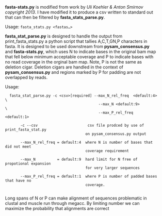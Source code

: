 **fasta-stats.py** is modified from work by 
*Uli Koehler & Anton Smirnov copyright 2013*. I have modified it to produce a csv written to standard out that can then be filtered by **fasta_stats_parse.py**.

Usage: 
``
fasta_stats.py <fastas…>
``


**fasta_stat_parse.py** is designed to handle the output from print_fasta_stats.py a python script that tallies A,C,T,GN,P characters in fasta. It is designed to be used downstream from **pysam_consensus.py** and **fasta-stats.py**, which uses N to indicate bases in the original bam map that fell below minimum acceptable coverage and P to indicate bases with no read coverage in the orginal bam map. Note, P is not the same as deletion cigar. Deletion cigars are handled in the context of **pysam_consensus.py** and regions marked by P for padding are not overlapped by reads. 

Usage: 
```
  fasta_stat_parse.py -c <csv>[required] --max_N_rel_freq  <default:4>   \ 
                                           --max_N <default:9>              \ 
                                           --max_P_rel_freq <default:1> 
        
       -c --csv                       csv file prodced by use of print_fasta_stat.py 
                                     on pysam_consensus.py output
       
       --max_N_rel_freq = default:4  where N is number of bases that did not meet 
                                     coverage requirement
       
       --max_N          = default:9  hard limit for N free of propotional expansion 
                                     for very larger sequences
       
       --max_P_rel_freq = default:1  where P is number of padded bases that have no 
                                     coverage. 
                                     
```                                     
Long spans of N or P can make alignment of sequences problematic in clustal and muscle run through megacc. By limiting number we can maximize the probability that alignments are correct
